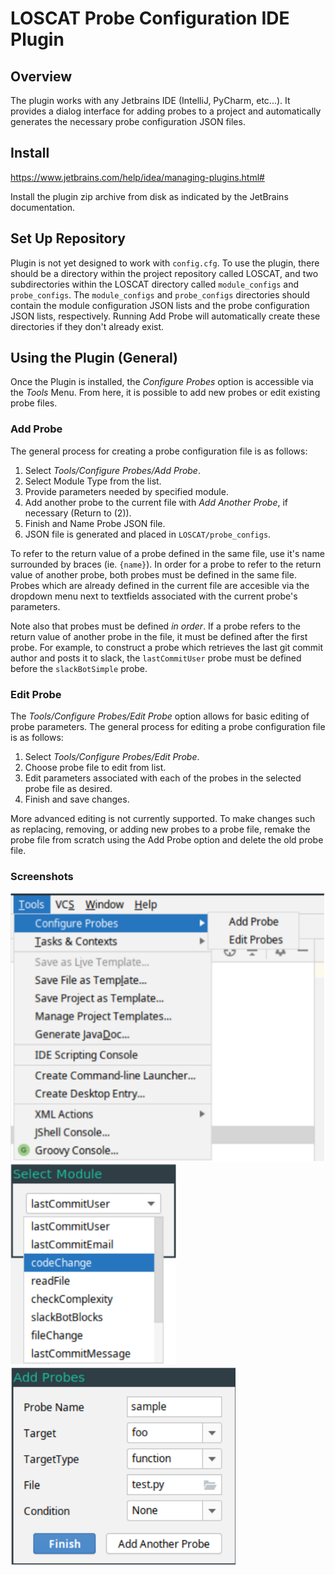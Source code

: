 # LOSCAT Probe Configuration IDE Plugin

## Overview

The plugin works with any Jetbrains IDE (IntelliJ, PyCharm, etc...). It provides a dialog interface for adding probes to a project and automatically generates the necessary probe configuration JSON files.

## Install

<https://www.jetbrains.com/help/idea/managing-plugins.html#>

Install the plugin zip archive from disk as indicated by the JetBrains documentation.

## Set Up Repository

Plugin is not yet designed to work with `config.cfg`. To use the plugin, there should be a directory within the project repository called LOSCAT, and two subdirectories within the LOSCAT directory called `module_configs` and `probe_configs`. The `module_configs` and `probe_configs` directories should contain the module configuration JSON lists and the probe configuration JSON lists, respectively. Running Add Probe will automatically create these directories if they don't already exist.

## Using the Plugin (General)

Once the Plugin is installed, the _Configure Probes_ option is accessible via the _Tools_ Menu. From here, it is possible to add new probes or edit existing probe files. 

### Add Probe

The general process for creating a probe configuration file is as follows:

1. Select _Tools/Configure Probes/Add Probe_.
2. Select Module Type from the list.
3. Provide parameters needed by specified module. 
4. Add another probe to the current file with _Add Another Probe_, if necessary (Return to (2)).
5. Finish and Name Probe JSON file.
6. JSON file is generated and placed in `LOSCAT/probe_configs`.

To refer to the return value of a probe defined in the same file, use it's name surrounded by braces (ie. `{name}`). In order for a probe to refer to the return value of another probe, both probes must be defined in the same file. Probes which are already defined in the current file are accesible via the dropdown menu next to textfields associated with the current probe's parameters.

Note also that probes must be defined _in order_. If a probe refers to the return value of another probe in the file, it must be defined after the first probe. For example, to construct a probe which retrieves the last git commit author and posts it to slack, the `lastCommitUser` probe must be defined before the `slackBotSimple` probe.

### Edit Probe

The _Tools/Configure Probes/Edit Probe_ option allows for basic editing of probe parameters. The general process for editing a probe configuration file is as follows:

1. Select _Tools/Configure Probes/Edit Probe_.
2. Choose probe file to edit from list.
3. Edit parameters associated with each of the probes in the selected probe file as desired.
4. Finish and save changes.

More advanced editing is not currently supported. To make changes such as replacing, removing, or adding new probes to a probe file, remake the probe file from scratch using the Add Probe option and delete the old probe file.

### Screenshots

![Probe Configuration](ide_plugin_config_probes.png)
![Module Select Dialog](ide_plugin_module_select.png)
![Add Probe Dialog](ide_plugin_add_probes.png)
